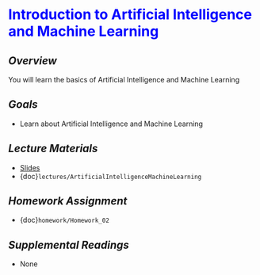 # <span style="color: blue;"><b>Introduction to Artificial Intelligence and Machine Learning</b></span>

## *Overview*
You will learn the basics of Artificial Intelligence and Machine Learning

## *Goals*
* Learn about Artificial Intelligence and Machine Learning

## *Lecture Materials*
* [Slides](https://docs.google.com/presentation/d/1o9tM9ppKZWIa9B3WIHy5JDF4myR5NkO02W6WAlyiTSg/edit?usp=sharing)
* {doc}`lectures/ArtificialIntelligenceMachineLearning`

## *Homework Assignment*
* {doc}`homework/Homework_02`

## *Supplemental Readings*
* None